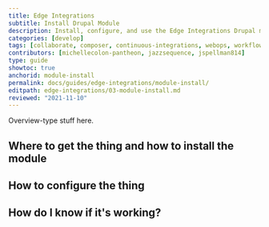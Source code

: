 ```yaml
---
title: Edge Integrations
subtitle: Install Drupal Module
description: Install, configure, and use the Edge Integrations Drupal module.
categories: [develop]
tags: [collaborate, composer, continuous-integrations, webops, workflow]
contributors: [michellecolon-pantheon, jazzsequence, jspellman814]
type: guide
showtoc: true
anchorid: module-install
permalink: docs/guides/edge-integrations/module-install/
editpath: edge-integrations/03-module-install.md
reviewed: "2021-11-10"
---
```


Overview-type stuff here.

## Where to get the thing and how to install the module



## How to configure the thing



## How do I know if it's working?